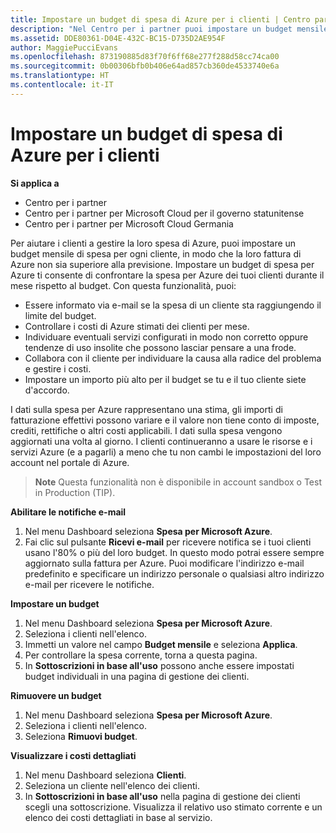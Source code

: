 ```yaml
---
title: Impostare un budget di spesa di Azure per i clienti | Centro partner
description: "Nel Centro per i partner puoi impostare un budget mensile per ogni cliente, così le fatture di Azure non saranno una sorpresa alla fine del mese."
ms.assetid: DDE80361-D04E-432C-BC15-D735D2AE954F
author: MaggiePucciEvans
ms.openlocfilehash: 873190885d83f70f6ff68e277f288d58cc74ca00
ms.sourcegitcommit: 0b00306bfb0b406e64ad857cb360de4533740e6a
ms.translationtype: HT
ms.contentlocale: it-IT
---
```

# <a name="set-an-azure-spending-budget-for-your-customers"></a>Impostare un budget di spesa di Azure per i clienti

**Si applica a**

-  Centro per i partner
-  Centro per i partner per Microsoft Cloud per il governo statunitense
-  Centro per i partner per Microsoft Cloud Germania

Per aiutare i clienti a gestire la loro spesa di Azure, puoi impostare un budget mensile di spesa per ogni cliente, in modo che la loro fattura di Azure non sia superiore alla previsione. Impostare un budget di spesa per Azure ti consente di confrontare la spesa per Azure dei tuoi clienti durante il mese rispetto al budget. Con questa funzionalità, puoi: 

-   Essere informato via e-mail se la spesa di un cliente sta raggiungendo il limite del budget.
-   Controllare i costi di Azure stimati dei clienti per mese.
-   Individuare eventuali servizi configurati in modo non corretto oppure tendenze di uso insolite che possono lasciar pensare a una frode.
-   Collabora con il cliente per individuare la causa alla radice del problema e gestire i costi.
-   Impostare un importo più alto per il budget se tu e il tuo cliente siete d'accordo.

I dati sulla spesa per Azure rappresentano una stima, gli importi di fatturazione effettivi possono variare e il valore non tiene conto di imposte, crediti, rettifiche o altri costi applicabili. I dati sulla spesa vengono aggiornati una volta al giorno. I clienti continueranno a usare le risorse e i servizi Azure (e a pagarli) a meno che tu non cambi le impostazioni del loro account nel portale di Azure. 

>**Note**   Questa funzionalità non è disponibile in account sandbox o Test in Production (TIP).

**Abilitare le notifiche e-mail**

1.  Nel menu Dashboard seleziona **Spesa per Microsoft Azure**.
2.  Fai clic sul pulsante **Ricevi e-mail** per ricevere notifica se i tuoi clienti usano l'80% o più del loro budget. In questo modo potrai essere sempre aggiornato sulla fattura per Azure. Puoi modificare l'indirizzo e-mail predefinito e specificare un indirizzo personale o qualsiasi altro indirizzo e-mail per ricevere le notifiche.

<a href="" id="setabudget"></a>
**Impostare un budget**

1.  Nel menu Dashboard seleziona **Spesa per Microsoft Azure**.
2.  Seleziona i clienti nell'elenco.
3.  Immetti un valore nel campo **Budget mensile** e seleziona **Applica**.
4.  Per controllare la spesa corrente, torna a questa pagina.
5.  In **Sottoscrizioni in base all'uso** possono anche essere impostati budget individuali in una pagina di gestione dei clienti.

<a href="" id="removeabudget"></a>
**Rimuovere un budget**

1.  Nel menu Dashboard seleziona **Spesa per Microsoft Azure**.
2.  Seleziona i clienti nell'elenco.
3.  Seleziona **Rimuovi budget**.

<a href="" id="seeitemizedcosts"></a>
**Visualizzare i costi dettagliati**

1.  Nel menu Dashboard seleziona **Clienti**.
2.  Seleziona un cliente nell'elenco dei clienti.
3.  In **Sottoscrizioni in base all'uso** nella pagina di gestione dei clienti scegli una sottoscrizione. Visualizza il relativo uso stimato corrente e un elenco dei costi dettagliati in base al servizio.


 

 



